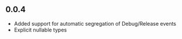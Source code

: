 ## 0.0.4

* Added support for automatic segregation of Debug/Release events
* Explicit nullable types